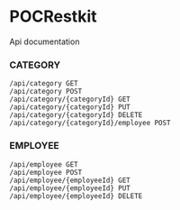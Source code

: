 # POCRestkit


Api documentation

### CATEGORY
```
/api/category GET
/api/category POST
/api/category/{categoryId} GET
/api/category/{categoryId} PUT
/api/category/{categoryId} DELETE
/api/category/{categoryId}/employee POST
```
### EMPLOYEE
```
/api/employee GET
/api/employee POST
/api/employee/{employeeId} GET
/api/employee/{employeeId} PUT
/api/employee/{employeeId} DELETE
```